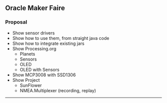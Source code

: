 ## Oracle Maker Faire

### Proposal
- Show sensor drivers
- Show how to use them, from straight java code
- Show how to integrate existing jars
- Show Processing.org
    - Planets
    - Sensors
    - OLED
    - OLED with Sensors
- Show MCP3008 with SSD1306
- Show Project
    - SunFlower
    - NMEA.Multiplexer (recording, replay)

---
